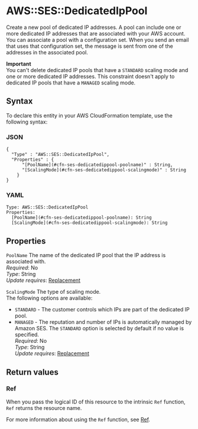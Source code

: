 # AWS::SES::DedicatedIpPool<a name="aws-resource-ses-dedicatedippool"></a>

Create a new pool of dedicated IP addresses\. A pool can include one or more dedicated IP addresses that are associated with your AWS account\. You can associate a pool with a configuration set\. When you send an email that uses that configuration set, the message is sent from one of the addresses in the associated pool\.

**Important**  
You can't delete dedicated IP pools that have a `STANDARD` scaling mode and one or more dedicated IP addresses\. This constraint doesn't apply to dedicated IP pools that have a `MANAGED` scaling mode\.

## Syntax<a name="aws-resource-ses-dedicatedippool-syntax"></a>

To declare this entity in your AWS CloudFormation template, use the following syntax:

### JSON<a name="aws-resource-ses-dedicatedippool-syntax.json"></a>

```
{
  "Type" : "AWS::SES::DedicatedIpPool",
  "Properties" : {
      "[PoolName](#cfn-ses-dedicatedippool-poolname)" : String,
      "[ScalingMode](#cfn-ses-dedicatedippool-scalingmode)" : String
    }
}
```

### YAML<a name="aws-resource-ses-dedicatedippool-syntax.yaml"></a>

```
Type: AWS::SES::DedicatedIpPool
Properties: 
  [PoolName](#cfn-ses-dedicatedippool-poolname): String
  [ScalingMode](#cfn-ses-dedicatedippool-scalingmode): String
```

## Properties<a name="aws-resource-ses-dedicatedippool-properties"></a>

`PoolName`  <a name="cfn-ses-dedicatedippool-poolname"></a>
The name of the dedicated IP pool that the IP address is associated with\.  
*Required*: No  
*Type*: String  
*Update requires*: [Replacement](https://docs.aws.amazon.com/AWSCloudFormation/latest/UserGuide/using-cfn-updating-stacks-update-behaviors.html#update-replacement)

`ScalingMode`  <a name="cfn-ses-dedicatedippool-scalingmode"></a>
The type of scaling mode\.  
The following options are available:  
+ `STANDARD` \- The customer controls which IPs are part of the dedicated IP pool\.
+ `MANAGED` \- The reputation and number of IPs is automatically managed by Amazon SES\.
The `STANDARD` option is selected by default if no value is specified\.  
*Required*: No  
*Type*: String  
*Update requires*: [Replacement](https://docs.aws.amazon.com/AWSCloudFormation/latest/UserGuide/using-cfn-updating-stacks-update-behaviors.html#update-replacement)

## Return values<a name="aws-resource-ses-dedicatedippool-return-values"></a>

### Ref<a name="aws-resource-ses-dedicatedippool-return-values-ref"></a>

When you pass the logical ID of this resource to the intrinsic `Ref` function, `Ref` returns the resource name\.

For more information about using the `Ref` function, see [Ref](https://docs.aws.amazon.com/AWSCloudFormation/latest/UserGuide/intrinsic-function-reference-ref.html)\.